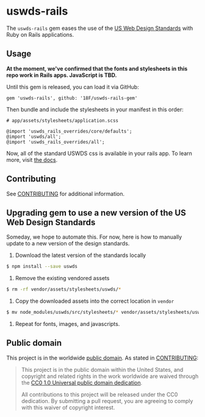 # uswds-rails

The `uswds-rails` gem eases the use of the [US Web Design Standards](https://github.com/18F/web-design-standards)
with Ruby on Rails applications.

## Usage

**At the moment, we've confirmed that the fonts and stylesheets in this repo
work in Rails apps.  JavaScript is TBD.**

Until this gem is released, you can load it via GitHub:

```
gem 'uswds-rails', github: '18F/uswds-rails-gem'
```

Then bundle and include the stylesheets in your manifest in this order:

```
# app/assets/stylesheets/application.scss

@import 'uswds_rails_overrides/core/defaults';
@import 'uswds/all';
@import 'uswds_rails_overrides/all';
```

Now, all of the standard USWDS css is available in your rails app. To learn
more, visit [the docs](https://standards.usa.gov/).

## Contributing

See [CONTRIBUTING](CONTRIBUTING.md) for additional information.

## Upgrading gem to use a new version of the US Web Design Standards

Someday, we hope to automate this. For now, here is how to manually update to a
new version of the design standards.

1. Download the latest version of the standards locally

```bash
$ npm install --save uswds
```

1. Remove the existing vendored assets

```bash
$ rm -rf vendor/assets/stylesheets/uswds/*
```

1. Copy the downloaded assets into the correct location in `vendor`

```bash
$ mv node_modules/uswds/src/stylesheets/* vendor/assets/stylesheets/uswds/
```

1. Repeat for fonts, images, and javascripts.

## Public domain

This project is in the worldwide [public domain](LICENSE.md). As stated in [CONTRIBUTING](CONTRIBUTING.md):

> This project is in the public domain within the United States, and copyright and related rights in the work worldwide are waived through the [CC0 1.0 Universal public domain dedication](https://creativecommons.org/publicdomain/zero/1.0/).
>
> All contributions to this project will be released under the CC0 dedication. By submitting a pull request, you are agreeing to comply with this waiver of copyright interest.
